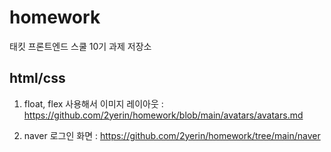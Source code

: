 # homework
태킷 프론트엔드 스쿨 10기 과제 저장소

## html/css
1. float, flex 사용해서 이미지 레이아웃
 : https://github.com/2yerin/homework/blob/main/avatars/avatars.md

2. naver 로그인 화면
: https://github.com/2yerin/homework/tree/main/naver
